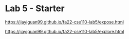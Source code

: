 # Lab 5 - Starter


https://jiayiguan99.github.io/fa22-cse110-lab5/expose.html

https://jiayiguan99.github.io/fa22-cse110-lab5/explore.html
